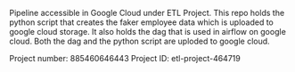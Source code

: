 Pipeline accessible in Google Cloud under ETL Project.
This repo holds the python script that creates the faker employee data which is uploaded to google cloud storage.
It also holds the dag that is used in airflow on google cloud.
Both the dag and the python script are uploded to google cloud.

Project number: 885460646443
Project ID: etl-project-464719
